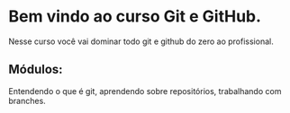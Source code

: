# Bem vindo ao curso Git e GitHub.
Nesse curso você vai dominar todo git e github do zero ao profissional.

## Módulos:
Entendendo o que é git, aprendendo sobre repositórios, trabalhando com branches.
